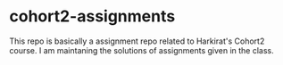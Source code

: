 # cohort2-assignments

This repo is basically a assignment repo related to Harkirat's Cohort2 course.
I am maintaning the solutions of assignments given in the class.

